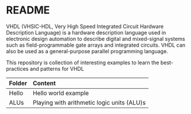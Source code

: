 README
======
VHDL (VHSIC-HDL, Very High Speed Integrated Circuit Hardware Description Language) is a hardware description language 
used in electronic design automation to describe digital and mixed-signal systems such as field-programmable gate arrays 
and integrated circuits. VHDL can also be used as a general-purpose parallel programming language.

This repository is collection of interesting examples to learn the best-practices and patterns for VHDL

|Folder   |     Content                                       |
|:--------|:--------------------------------------------------|
|Hello    |     Hello world example                           |
|ALUs     |     Playing with arithmetic logic units (ALU)s    |

